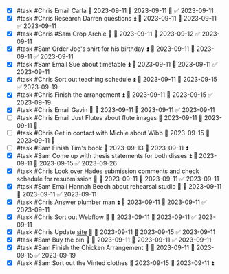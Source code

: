 - [x] #task #Chris Email Carla 📅 2023-09-11 🛫 2023-09-11 🔺 ✅ 2023-09-11
- [x] #task #Chris Research Darren questions ⏫ 🛫 2023-09-11 📅 2023-09-11 ✅ 2023-09-11
- [x] #task #Chris #Sam Crop Archie 🔼 🛫 2023-09-11 📅 2023-09-12 ✅ 2023-09-11
- [x] #task #Sam Order Joe's shirt for his birthday ⏫ 🛫 2023-09-11 📅 2023-09-11 ✅ 2023-09-11
- [x] #task #Sam Email Sue about timetable ⏫ 🛫 2023-09-11 📅 2023-09-11 ✅ 2023-09-11
- [x] #task #Chris Sort out teaching schedule ⏫ 🛫 2023-09-11 📅 2023-09-15 ✅ 2023-09-19
- [x] #task #Chris Finish the arrangement ⏫ 🛫 2023-09-11 📅 2023-09-15 ✅ 2023-09-19
- [x] #task #Chris Email Gavin 🔼 🛫 2023-09-11 📅 2023-09-11 ✅ 2023-09-11
- [ ] #task #Chris Email Just Flutes about flute images 📅 2023-09-11 🛫 2023-09-11 🔼 
- [ ] #task #Chris Get in contact with Michie about Wibb 📅 2023-09-15 🛫 2023-09-11 🔼 
- [ ] #task #Sam Finish Tim's book 📅 2023-09-13 🛫 2023-09-11 ⏫ 
- [x] #task #Sam Come up with thesis statements for both disses ⏫ 🛫 2023-09-11 📅 2023-09-15 ✅ 2023-09-26
- [x] #task #Chris Look over Hades submission comments and check schedule for resubmission 🔼 🛫 2023-09-11 📅 2023-09-11 ✅ 2023-09-11
- [x] #task #Sam Email Hannah Beech about rehearsal studio 🔼 🛫 2023-09-11 📅 2023-09-11 ✅ 2023-09-11
- [x] #task #Chris Answer plumber man ⏫ 🛫 2023-09-11 📅 2023-09-11 ✅ 2023-09-11
- [x] #task #Chris Sort out Webflow 🔼 🛫 2023-09-11 📅 2023-09-11 ✅ 2023-09-11
- [x] #task #Chris Update [site](www.chrishillflute.com) 🔼 🛫 2023-09-11 📅 2023-09-15 ✅ 2023-09-11
- [x] #task #Sam Buy the bin 🔼 🛫 2023-09-11 📅 2023-09-11 ✅ 2023-09-11
- [x] #task #Sam Finish the Chicken Arrangement 🔺 🛫 2023-09-11 📅 2023-09-15 ✅ 2023-09-19
- [x] #task #Sam Sort out the Vinted clothes 📅 2023-09-15 🛫 2023-09-11 ⏫ 